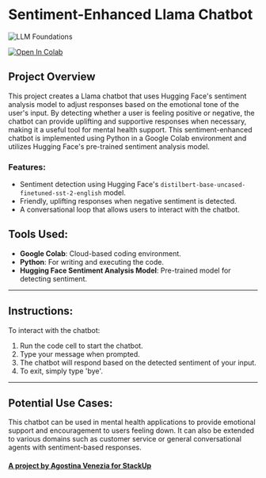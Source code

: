# Sentiment-Enhanced Llama Chatbot

![LLM Foundations](https://pbs.twimg.com/media/GXVBdQNXYAAWcRf?format=png&name=small)

[![Open In Colab](https://colab.research.google.com/assets/colab-badge.svg)](https://colab.research.google.com/drive/1uYpjZ9rcfgVG9jjPSSzgbCPIaeEa_wv_?usp=sharing)

## Project Overview
This project creates a Llama chatbot that uses Hugging Face's sentiment analysis model to adjust responses based on the emotional tone of the user's input. By detecting whether a user is feeling positive or negative, the chatbot can provide uplifting and supportive responses when necessary, making it a useful tool for mental health support. This sentiment-enhanced chatbot is implemented using Python in a Google Colab environment and utilizes Hugging Face's pre-trained sentiment analysis model.

### Features:
- Sentiment detection using Hugging Face's `distilbert-base-uncased-finetuned-sst-2-english` model.
- Friendly, uplifting responses when negative sentiment is detected.
- A conversational loop that allows users to interact with the chatbot.

## Tools Used:
- **Google Colab**: Cloud-based coding environment.
- **Python**: For writing and executing the code.
- **Hugging Face Sentiment Analysis Model**: Pre-trained model for detecting sentiment.

---
## Instructions:
To interact with the chatbot:
1. Run the code cell to start the chatbot.
2. Type your message when prompted.
3. The chatbot will respond based on the detected sentiment of your input.
4. To exit, simply type 'bye'.

---
## Potential Use Cases:
This chatbot can be used in mental health applications to provide emotional support and encouragement to users feeling down. It can also be extended to various domains such as customer service or general conversational agents with sentiment-based responses.

#### [A project by Agostina Venezia for StackUp](https://earn.stackup.dev/)

